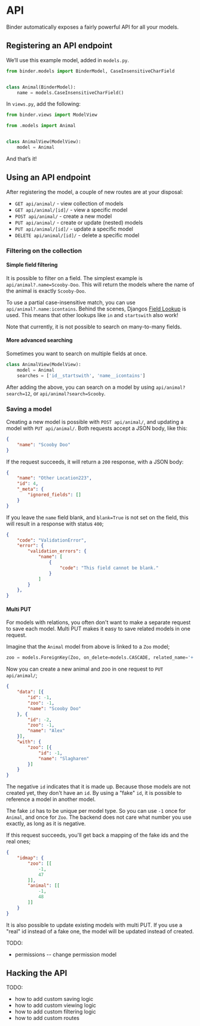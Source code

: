 # API

Binder automatically exposes a fairly powerful API for all your models.

## Registering an API endpoint

We’ll use this example model, added in `models.py`.

```python
from binder.models import BinderModel, CaseInsensitiveCharField


class Animal(BinderModel):
	name = models.CaseInsensitiveCharField()
```

In `views.py`, add the following:

```python
from binder.views import ModelView

from .models import Animal


class AnimalView(ModelView):
	model = Animal
```

And that’s it!

## Using an API endpoint

After registering the model, a couple of new routes are at your disposal:

- `GET api/animal/` - view collection of models
- `GET api/animal/[id]/` - view a specific model
- `POST api/animal/` - create a new model
- `PUT api/animal/` - create or update (nested) models
- `PUT api/animal/[id]/` - update a specific model
- `DELETE api/animal/[id]/` - delete a specific model

### Filtering on the collection

#### Simple field filtering
It is possible to filter on a field. The simplest example is `api/animal?.name=Scooby-Doo`. This will return the models where the name of the animal is exactly `Scooby-Doo`.

To use a partial case-insensitive match, you can use `api/animal?.name:icontains`. Behind the scenes, Djangos [Field Lookup](https://docs.djangoproject.com/en/1.10/ref/models/querysets/#field-lookups) is used. This means that other lookups like `in` and `startswith` also work!

Note that currently, it is not possible to search on many-to-many fields.

#### More advanced searching

Sometimes you want to search on multiple fields at once.

```python
class AnimalView(ModelView):
	model = Animal
	searches = ['id__startswith', 'name__icontains']
```

After adding the above, you can search on a model by using `api/animal?search=12`, or `api/animal?search=Scooby`.

### Saving a model

Creating a new model is possible with `POST api/animal/`, and updating a model with `PUT api/animal/`. Both requests accept a JSON body, like this:

```json
{
	"name": "Scooby Doo"
}
```

If the request succeeds, it will return a `200` response, with a JSON body:

```json
{
	"name": "Other Location223",
	"id": 4,
	"_meta": {
		"ignored_fields": []
	}
}
```

If you leave the `name` field blank, and `blank=True` is not set on the field, this will result in a response with status `400`;

```json
{
	"code": "ValidationError",
	"error": {
		"validation_errors": {
			"name": [
				{
					"code": "This field cannot be blank."
				}
			]
		}
	},
}
```

#### Multi PUT

For models with relations, you often don't want to make a separate request to save each model. Multi PUT makes it easy to save related models in one request.

Imagine that the `Animal` model from above is linked to a `Zoo` model;

```python
zoo = models.ForeignKey(Zoo, on_delete=models.CASCADE, related_name='+')
```

Now you can create a new animal and zoo in one request to `PUT api/animal/`;

```json
{
	"data": [{
		"id": -1,
		"zoo": -1,
		"name": "Scooby Doo"
	}, {
		"id": -2,
		"zoo": -1,
		"name": "Alex"
	}],
	"with": {
		"zoo": [{
			"id": -1,
			"name": "Slagharen"
		}]
	}
}
```

The negative `id` indicates that it is made up. Because those models are not created yet, they don't have an `id`. By using a "fake" `id`, it is possible to reference a model in another model.

The fake `id` has to be unique per model type. So you can use `-1` once for `Animal`, and once for `Zoo`. The backend does not care what number you use exactly, as long as it is negative.

If this request succeeds, you'll get back a mapping of the fake ids and the real ones;

```json
{
	"idmap": {
		"zoo": [[
			-1,
			47
		]],
		"animal": [[
			-1,
			48
		]]
	}
}
```

It is also possible to update existing models with multi PUT. If you use a "real" id instead of a fake one, the model will be updated instead of created.

TODO:
- permissions
-- change permission model

## Hacking the API

TODO:

- how to add custom saving logic
- how to add custom viewing logic
- how to add custom filtering logic
- how to add custom routes
